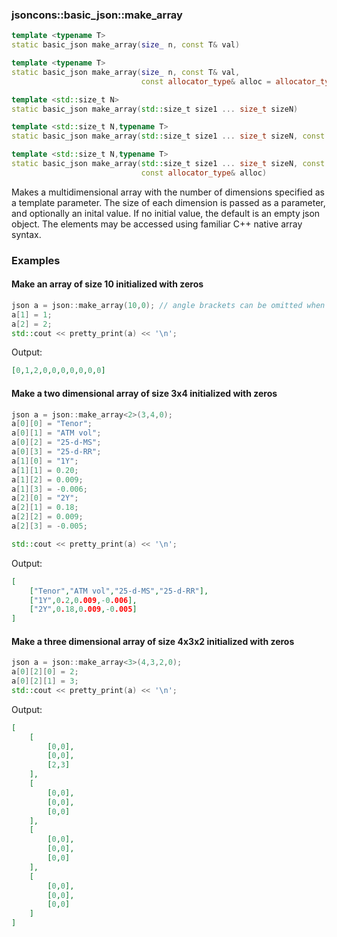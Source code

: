 ### jsoncons::basic_json::make_array

```cpp
template <typename T>
static basic_json make_array(size_ n, const T& val)

template <typename T>
static basic_json make_array(size_ n, const T& val, 
                             const allocator_type& alloc = allocator_type())

template <std::size_t N>
static basic_json make_array(std::size_t size1 ... size_t sizeN)

template <std::size_t N,typename T>
static basic_json make_array(std::size_t size1 ... size_t sizeN, const T& val)

template <std::size_t N,typename T>
static basic_json make_array(std::size_t size1 ... size_t sizeN, const T& val, 
                             const allocator_type& alloc)
```
Makes a multidimensional array with the number of dimensions specified as a template parameter. The size of each dimension is passed as a parameter, and optionally an inital value. If no initial value, the default is an empty json object. The elements may be accessed using familiar C++ native array syntax.

### Examples

#### Make an array of size 10 initialized with zeros
```cpp
json a = json::make_array(10,0); // angle brackets can be omitted when N = 1
a[1] = 1;
a[2] = 2;
std::cout << pretty_print(a) << '\n';
```
Output:
```json
[0,1,2,0,0,0,0,0,0,0]
```
#### Make a two dimensional array of size 3x4 initialized with zeros
```cpp
json a = json::make_array<2>(3,4,0);
a[0][0] = "Tenor";
a[0][1] = "ATM vol";
a[0][2] = "25-d-MS";
a[0][3] = "25-d-RR";
a[1][0] = "1Y";
a[1][1] = 0.20;
a[1][2] = 0.009;
a[1][3] = -0.006;
a[2][0] = "2Y";
a[2][1] = 0.18;
a[2][2] = 0.009;
a[2][3] = -0.005;

std::cout << pretty_print(a) << '\n';
```
Output:
```json
[
    ["Tenor","ATM vol","25-d-MS","25-d-RR"],
    ["1Y",0.2,0.009,-0.006],
    ["2Y",0.18,0.009,-0.005]
]
```
#### Make a three dimensional array of size 4x3x2 initialized with zeros
```cpp
json a = json::make_array<3>(4,3,2,0);
a[0][2][0] = 2;
a[0][2][1] = 3;
std::cout << pretty_print(a) << '\n';
```
Output:
```json
[
    [
        [0,0],
        [0,0],
        [2,3]
    ],
    [
        [0,0],
        [0,0],
        [0,0]
    ],
    [
        [0,0],
        [0,0],
        [0,0]
    ],
    [
        [0,0],
        [0,0],
        [0,0]
    ]
]
```

